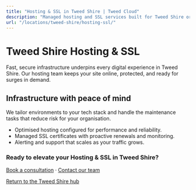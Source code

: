 ```yaml
---
title: "Hosting & SSL in Tweed Shire | Tweed Cloud"
description: "Managed hosting and SSL services built for Tweed Shire organisations."
url: "/locations/tweed-shire/hosting-ssl/"
---
```


# Tweed Shire Hosting & SSL

Fast, secure infrastructure underpins every digital experience in Tweed Shire. Our hosting team keeps your site online, protected, and ready for surges in demand.

## Infrastructure with peace of mind

We tailor environments to your tech stack and handle the maintenance tasks that reduce risk for your organisation.

- Optimised hosting configured for performance and reliability.
- Managed SSL certificates with proactive renewals and monitoring.
- Alerting and support that scales as your traffic grows.

### Ready to elevate your Hosting & SSL in Tweed Shire?

[Book a consultation](/consultation/) · [Contact our team](/contact/)

[Return to the Tweed Shire hub](/locations/tweed-shire/)
